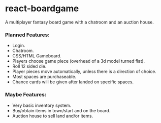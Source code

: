 # react-boardgame
A multiplayer fantasy board game with a chatroom and an auction house.

<h3>Planned Features:</h3>

* Login.
* Chatroom.
* CSS/HTML Gameboard.
* Players choose game piece (overhead of a 3d model turned flat).
* Roll 12 sided die.
* Player pieces move automatically, unless there is a direction of choice.
* Most spaces are purchaseable.
* Chance cards will be given after landed on specific spaces.


<h3>Maybe Features:</h3>

* Very basic inventory system.
* Buy/obtain items in town/start and on the board.
* Auction house to sell land and/or items.